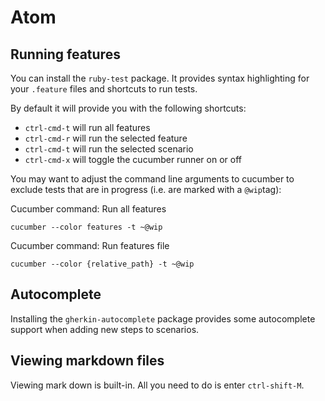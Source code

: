 # Atom

## Running features
You can install the `ruby-test` package. It provides syntax highlighting
for your `.feature` files and shortcuts to run tests.

By default it will provide you with
the following shortcuts:
 * `ctrl-cmd-t` will run all features
 * `ctrl-cmd-r` will run the selected feature
 * `ctrl-cmd-t` will run the selected scenario  
 * `ctrl-cmd-x` will toggle the cucumber runner on or off

You may want to adjust the command line arguments to cucumber to exclude tests that are in progress (i.e. are marked with a `@wip`tag):

Cucumber command: Run all features
```
cucumber --color features -t ~@wip
```
Cucumber command: Run features file
```
cucumber --color {relative_path} -t ~@wip
```

## Autocomplete
Installing the `gherkin-autocomplete` package provides some autocomplete support when adding new steps to scenarios.

## Viewing markdown files
Viewing mark down is built-in. All you need to do is enter `ctrl-shift-M`.
